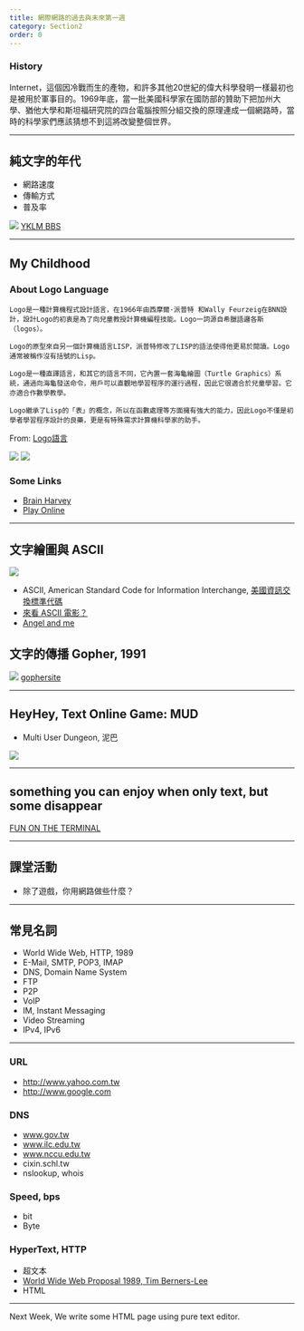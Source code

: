 ```yaml
---
title: 網際網路的過去與未來第一週
category: Section2
order: 0
---
```


### History
Internet，這個因冷戰而生的產物，和許多其他20世紀的偉大科學發明一樣最初也是被用於軍事目的。1969年底，當一批美國科學家在國防部的贊助下把加州大學、猶他大學和斯坦福研究院的四台電腦按照分組交換的原理連成一個網路時，當時的科學家們應該猜想不到這將改變整個世界。

---

## 純文字的年代
+ 網路速度
+ 傳輸方式
+ 普及率

![](/icixin/images/lessons/section2-1.png)
[YKLM BBS](telnet://yklm.schl.tw)

---

## My Childhood

### About Logo Language

```
Logo是一種計算機程式設計語言，在1966年由西摩爾·派普特 和Wally Feurzeig在BNN設計，設計Logo的初衷是為了向兒童教授計算機編程技能。Logo一詞源自希臘語邏各斯（logos）。

Logo的原型來自另一個計算機語言LISP，派普特修改了LISP的語法使得他更易於閱讀。Logo通常被稱作沒有括號的Lisp。

Logo是一種直譯語言，和其它的語言不同，它內置一套海龜繪圖（Turtle Graphics）系統，通過向海龜發送命令，用戶可以直觀地學習程序的運行過程，因此它很適合於兒童學習。它亦適合作數學教學。

Logo繼承了Lisp的「表」的概念，所以在函數處理等方面擁有強大的能力，因此Logo不僅是初學者學習程序設計的良藥，更是有特殊需求計算機科學家的助手。
```
From: [Logo語言](https://zh.wikipedia.org/wiki/Logo%E8%AF%AD%E8%A8%80)

![](http://media.tumblr.com/tumblr_m43bakRVSb1rpx08t.png)
![](http://www.annehelmond.nl/wordpress/wp-content/uploads/2007/11/logo_mit.png)

### Some Links
+ [Brain Harvey](https://people.eecs.berkeley.edu/~bh/)
+ [Play Online](http://www.calormen.com/jslogo/)

---

## 文字繪圖與 ASCII
![](/icixin/images/lessons/section2-2.png)

+ ASCII, American Standard Code for Information Interchange, [美國資訊交換標準代碼](https://zh.wikipedia.org/wiki/ASCII)
+ [來看 ASCII 電影？](telnet://towel.blinkenlights.nl)
+ [Angel and me](https://drive.google.com/open?id=0B-lDh0kSkeUxeG94SDNRQ2traVU)

## 文字的傳播 Gopher, 1991
![](http://s7.computerhistory.org/is/image/CHM/500004863-03-01?$re-medium$)
[gophersite](gopher://port70.net/1chan)

---

## HeyHey, Text Online Game: MUD
+ Multi User Dungeon, 泥巴

![](/icixin/images/lessons/section2-3.png)

---

## something you can enjoy when only text, but some disappear
[FUN ON THE TERMINAL](http://mewbies.com/acute_terminal_fun_telnet_public_servers_watch_star_wars_play_games_etc.htm)

---

## 課堂活動
+ 除了遊戲，你用網路做些什麼？


---

## 常見名詞
+ World Wide Web, HTTP, 1989
+ E-Mail, SMTP, POP3, IMAP
+ DNS, Domain Name System
+ FTP
+ P2P
+ VoIP
+ IM, Instant Messaging
+ Video Streaming
+ IPv4, IPv6

--- 

### URL
+ http://www.yahoo.com.tw
+ http://www.google.com

### DNS
+ www.gov.tw
+ www.ilc.edu.tw
+ www.nccu.edu.tw
+ cixin.schl.tw
+ nslookup, whois

### Speed, bps
+ bit
+ Byte

### HyperText, HTTP
+ 超文本
+ [World Wide Web Proposal 1989, Tim Berners-Lee](https://www.w3.org/History/1989/proposal.html)
+ HTML

---

Next Week, We write some HTML page using pure text editor.